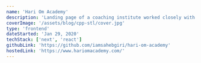 ```yaml
---
name: 'Hari Om Academy'
description: 'Landing page of a coaching institute worked closely with marketing team.'
coverImage: '/assets/blog/cpp-stl/cover.jpg'
type: 'frontend'
dateStarted: 'Jan 29, 2020'
techStack: ['next', 'react']
githubLink: 'https://github.com/iamsahebgiri/hari-om-academy'
hostedLink: 'https://www.hariomacademy.com/'
---
```

